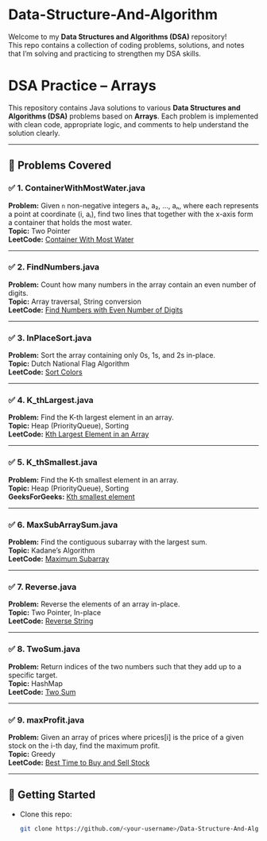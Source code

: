 # Data-Structure-And-Algorithm

Welcome to my **Data Structures and Algorithms (DSA)** repository!  
This repo contains a collection of coding problems, solutions, and notes that I’m solving and practicing to strengthen my DSA skills.

# DSA Practice – Arrays

This repository contains Java solutions to various **Data Structures and Algorithms (DSA)** problems based on **Arrays**. Each problem is implemented with clean code, appropriate logic, and comments to help understand the solution clearly. 

---

## 📂 Problems Covered

### ✅ 1. ContainerWithMostWater.java
**Problem:** Given `n` non-negative integers a₁, a₂, ..., aₙ, where each represents a point at coordinate (i, aᵢ), find two lines that together with the x-axis form a container that holds the most water.  
**Topic:** Two Pointer  
**LeetCode:** [Container With Most Water](https://leetcode.com/problems/container-with-most-water/)

---

### ✅ 2. FindNumbers.java
**Problem:** Count how many numbers in the array contain an even number of digits.  
**Topic:** Array traversal, String conversion  
**LeetCode:** [Find Numbers with Even Number of Digits](https://leetcode.com/problems/find-numbers-with-even-number-of-digits/)

---

### ✅ 3. InPlaceSort.java
**Problem:** Sort the array containing only 0s, 1s, and 2s in-place.  
**Topic:** Dutch National Flag Algorithm  
**LeetCode:** [Sort Colors](https://leetcode.com/problems/sort-colors/)

---

### ✅ 4. K_thLargest.java
**Problem:** Find the K-th largest element in an array.  
**Topic:** Heap (PriorityQueue), Sorting  
**LeetCode:** [Kth Largest Element in an Array](https://leetcode.com/problems/kth-largest-element-in-an-array/)

---

### ✅ 5. K_thSmallest.java
**Problem:** Find the K-th smallest element in an array.  
**Topic:** Heap (PriorityQueue), Sorting  
**GeeksForGeeks:** [Kth smallest element](https://practice.geeksforgeeks.org/problems/kth-smallest-element/0)

---

### ✅ 6. MaxSubArraySum.java
**Problem:** Find the contiguous subarray with the largest sum.  
**Topic:** Kadane’s Algorithm  
**LeetCode:** [Maximum Subarray](https://leetcode.com/problems/maximum-subarray/)

---

### ✅ 7. Reverse.java
**Problem:** Reverse the elements of an array in-place.  
**Topic:** Two Pointer, In-place  
**LeetCode:** [Reverse String](https://leetcode.com/problems/reverse-string/)

---

### ✅ 8. TwoSum.java
**Problem:** Return indices of the two numbers such that they add up to a specific target.  
**Topic:** HashMap  
**LeetCode:** [Two Sum](https://leetcode.com/problems/two-sum/)

---

### ✅ 9. maxProfit.java
**Problem:** Given an array of prices where prices[i] is the price of a given stock on the i-th day, find the maximum profit.  
**Topic:** Greedy  
**LeetCode:** [Best Time to Buy and Sell Stock](https://leetcode.com/problems/best-time-to-buy-and-sell-stock/)

---

## 🚀 Getting Started

- Clone this repo:  
  ```bash
  git clone https://github.com/<your-username>/Data-Structure-And-Algorithm.git

